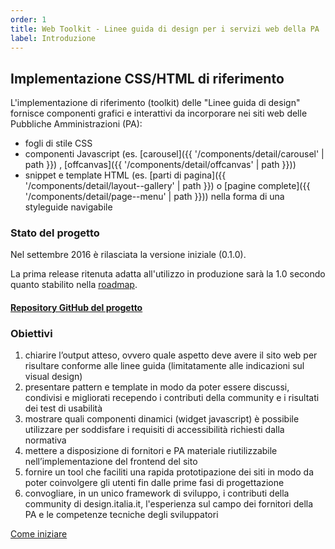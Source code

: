 ```yaml
---
order: 1
title: Web Toolkit - Linee guida di design per i servizi web della PA
label: Introduzione
---
```


## Implementazione CSS/HTML di riferimento

L'implementazione di riferimento (toolkit) delle "Linee guida di design"
fornisce componenti grafici e interattivi da incorporare
nei siti web delle Pubbliche Amministrazioni (PA):

- fogli di stile CSS
- componenti Javascript (es. [carousel]({{ '/components/detail/carousel' | path }})
, [offcanvas]({{ '/components/detail/offcanvas' | path }}))
- snippet e template HTML (es. [parti di pagina]({{ '/components/detail/layout--gallery' | path }})
o [pagine complete]({{ '/components/detail/page--menu' | path }})) nella forma di una styleguide navigabile

### Stato del progetto

Nel settembre 2016 è rilasciata la versione iniziale (0.1.0).

La prima release ritenuta adatta all'utilizzo in produzione sarà la 1.0 secondo quanto stabilito nella [roadmap](https://github.com/italia-it/ita-web-toolkit/milestone/1).

#### [Repository GitHub del progetto](https://github.com/italia-it/ita-web-toolkit)

### Obiettivi

1. chiarire l’output atteso, ovvero quale aspetto deve avere il sito web per risultare conforme alle linee guida (limitatamente alle indicazioni sul visual design)
2. presentare pattern e template in modo da poter essere discussi, condivisi e migliorati recependo i contributi della community e i risultati dei test di usabilità
3. mostrare quali componenti dinamici (widget javascript) è possibile utilizzare per soddisfare i requisiti di accessibilità richiesti dalla normativa
4. mettere a disposizione di fornitori e PA materiale riutilizzabile nell’implementazione del frontend del sito
5. fornire un tool che faciliti una rapida prototipazione dei siti in modo da poter coinvolgere gli utenti fin dalle prime fasi di progettazione
6. convogliare, in un unico framework di sviluppo, i contributi della community di design.italia.it, l'esperienza sul campo dei fornitori della PA e le competenze tecniche degli sviluppatori

[Come iniziare](docs/come-iniziare)
